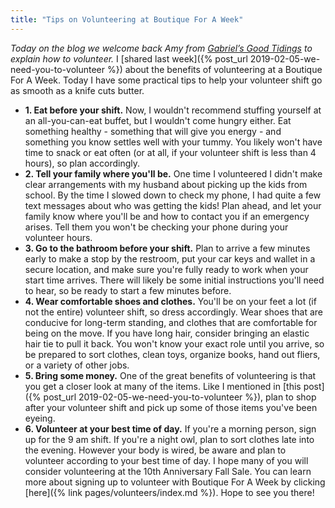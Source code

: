 ```yaml
---
title: "Tips on Volunteering at Boutique For A Week"
---
```


_Today on the blog we welcome back Amy from [Gabriel’s Good Tidings](https://gabrielsgoodtidings.blogspot.com/) to explain how to volunteer._ I [shared last week]({% post_url 2019-02-05-we-need-you-to-volunteer %}) about the benefits of volunteering at a Boutique For A Week. Today I have some practical tips to help your volunteer shift go as smooth as a knife cuts butter.

* **1. Eat before your shift.** Now, I wouldn't recommend stuffing yourself at an all-you-can-eat buffet, but I wouldn't come hungry either. Eat something healthy - something that will give you energy - and something you know settles well with your tummy. You likely won't have time to snack or eat often (or at all, if your volunteer shift is less than 4 hours), so plan accordingly.
* **2. Tell your family where you'll be.** One time I volunteered I didn't make clear arrangements with my husband about picking up the kids from school. By the time I slowed down to check my phone, I had quite a few text messages about who was getting the kids! Plan ahead, and let your family know where you'll be and how to contact you if an emergency arises. Tell them you won't be checking your phone during your volunteer hours.
* **3. Go to the bathroom before your shift.** Plan to arrive a few minutes early to make a stop by the restroom, put your car keys and wallet in a secure location, and make sure you're fully ready to work when your start time arrives. There will likely be some initial instructions you'll need to hear, so be ready to start a few minutes before.
* **4. Wear comfortable shoes and clothes.** You'll be on your feet a lot (if not the entire) volunteer shift, so dress accordingly. Wear shoes that are conducive for long-term standing, and clothes that are comfortable for being on the move. If you have long hair, consider bringing an elastic hair tie to pull it back. You won't know your exact role until you arrive, so be prepared to sort clothes, clean toys, organize books, hand out fliers, or a variety of other jobs.
* **5. Bring some money.** One of the great benefits of volunteering is that you get a closer look at many of the items. Like I mentioned in [this post]({% post_url 2019-02-05-we-need-you-to-volunteer %}), plan to shop after your volunteer shift and pick up some of those items you've been eyeing.
* **6. Volunteer at your best time of day.** If you're a morning person, sign up for the 9 am shift. If you're a night owl, plan to sort clothes late into the evening. However your body is wired, be aware and plan to volunteer according to your best time of day. I hope many of you will consider volunteering at the 10th Anniversary Fall Sale. You can learn more about signing up to volunteer with Boutique For A Week by clicking [here]({% link pages/volunteers/index.md %}). Hope to see you there!
